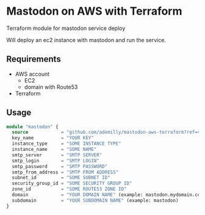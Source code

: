 # Mastodon on AWS with Terraform
Terraform module for mastodon service deploy

Will deploy an ec2 instance with mastodon and run the service.

## Requirements

- AWS account
    - EC2
    - domain with Route53
- Terraform

## Usage

```terraform
module "mastodon" {
  source            = "github.com/ademilly/mastodon-aws-terraform?ref=v1.01"
  key_name          = "YOUR KEY"
  instance_type     = "SOME INSTANCE TYPE"
  instance_name     = "SOME NAME"
  smtp_server       = "SMTP SERVER"
  smtp_login        = "SMTP LOGIN"
  smtp_password     = "SMTP PASSWORD"
  smtp_from_address = "SMTP FROM ADDRESS"
  subnet_id         = "SOME SUBNET ID"
  security_group_id = "SOME SECURITY GROUP ID"
  zone_id           = "SOME ROUTE53 ZONE ID"
  domain            = "YOUR DOMAIN NAME" (example: mastodon.mydomain.com)
  subdomain         = "YOUR SUBDOMAIN NAME" (example: mastodon)
}
```
